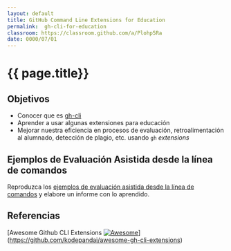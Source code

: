 ```yaml
---
layout: default
title: GitHub Command Line Extensions for Education
permalink:  gh-cli-for-education
classroom: https://classroom.github.com/a/Plohp5Ra
date: 0000/07/01
---
```


# {{ page.title}}

## Objetivos

* Conocer que es [gh-cli]()
* Aprender a usar algunas extensiones para educación
* Mejorar nuestra eficiencia en procesos de evaluación, retroalimentación al alumnado, detección de plagio, etc. usando `gh` *extensions* 

## Ejemplos de Evaluación Asistida desde la línea de comandos

Reproduzca los [ejemplos de evaluación asistida desde la línea de comandos]({{site.baseurl}}/pages/evaluacion-asistida) y elabore un informe con lo aprendido.

## Referencias

[Awesome Github CLI Extensions [![Awesome](https://awesome.re/badge.svg)](https://awesome.re)](https://github.com/kodepandai/awesome-gh-cli-extensions)